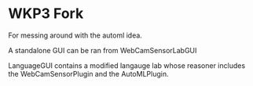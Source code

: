 # WKP3 Fork

For messing around with the automl idea.

A standalone GUI can be ran from WebCamSensorLabGUI

LanguageGUI contains a modified langauge lab whose reasoner includes the WebCamSensorPlugin and the AutoMLPlugin.

